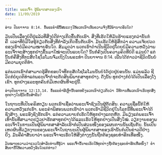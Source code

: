```yaml
---
title: ພ​ຣະ​ເຈົ້າ ຜູ້​ພິ​ພາກ​ສາ​ຂອງ​ເຮົາ
date: 11/09/2019
---
```


`ອ່ານ ປັນ​ຍາ​ຈານ 8:14. ຂໍ້​ພ​ຣະ​ຄຳ​ພີ​ນີ້ສະ​ແດງ​ໃຫ້ພວກ​ເຮົາ​ເຫັນ​ຄວາມ​ຈິງ​ທີ່​ມີ​ອຳ​ນາດ​ອັນ​ໃດ?`

ມັນ​ເປັນ​ເລື່ອງ​ບໍ່​ດີ​ຢູ່​ແລ້ວທີ່​ສິ່ງ​ບໍ່​ດີຕ່າງ​ເກີດ​ຂຶ້ນ​ກັບ​ເຮົາ. ສິ່ງ​ທີ່​ເຮັດ​ໃຫ້​ມັນ​ຮ້າຍ​ແຮງກວ່າ​ນັ້ນ​ກໍ​ຄື  ເວ​ລາ​ທີ່​ບໍ່​ມີ​ໃຜ​ຮູ້​ກ່ຽວ​ກັບສິ່ງ​ທີ່​ກຳ​ລັງ​ເກີດ​ຂຶ້ນ​ກັບ​ເຮົາ. ມັນ​ເຮັດ​ໃຫ້​ຮູ້​ສຶກວ່າ ຄວາມ​ເຈັບ​ປວດ​ຂອງ​ເຮົາບໍ່​ມີ​ຄວາມ​ໝາຍ​ອັນ​ໃດ. ສົມ​ມຸດ​ວ່າ ພວກ​ເຮົາ​ດຳ​ເນີນ​ຊີ​ວິດ​ຢູ່ໂດຍ​ບໍ່​ມີ​ຄວາມ​ຫວັງ​ວ່າພ​ຣະ​ເຈົ້າຈະ​ສ້າງ​ທຸກ​ຢ່າງ​ຂຶ້ນມາ​ໃໝ່​ຈະ​ເປັນ​ແບບ​ໃດ? ນັ້ນ​ກໍ່​ຄົງ​ເປັນ​ຄວາມ​ຄິດ​ທີ່​ບໍ່​ດີ ແມ່ນ​ບໍ່? ແຕ່​ນັ້ນ​ກໍ​ຄື​ສິ່ງ​ທີ່​ກະສັດໂຊ​ໂລ​ໂມນຈົ່ມເຖິງ​ໃນ​ພ​ຣະ​ທຳ ​ປັນ​ຍາ​ຈານ 8:14. ເພີ່ນໄດ້ກ່າວ​ວ່າ​ຊີ​ວິດ​ນັ້ນບໍ່​ມີ​ຄວາມ​ຍຸດ​ຕິ​ທຳ.

ແຕ່​ພວກ​ເຮົາ​ກໍ​ສາ​ມາດ​ຮູ້​ສຶກ​ຂອບ​ໃຈທີ່​ກະສັດໂຊ​ໂລ​ໂມນ​ນັ້ນ​ບໍ່​ໄດ້ຢຸດ​ຢູ່​ບ່ອນ​ນັ້ນ. ແມ່ນ​ແລ້ວ ຊີ​ວິດ​ກໍ​ບໍ່​ຍຸດ​ຕິ​ທຳແຕ່​ພ​ຣະ​ເຈົ້າ​ກໍ​ຈະ​ຕັດ​ສິນ​ພິ​ພາກ​ສາ​ທຸກ​ຢ່າງ. ດັ່ງ​ນັ້ນ ທຸກ​ຢ່າງ​ກໍ​ບໍ່​ໄດ້​ເປັນ​ເລື່ອງ​ໂງ່​ເຂົາ. ທຸກ​ຢ່າງແລະທຸກ​ຄົນ​ກໍ​ມີ​ເຫດ​ຜົນ​ທີ່​ຈະ​ຢູ່​​ນີ້.

`ອ່ານ​ປັນ​ຍາ​ຈານ 12:13,14. ຂໍ້​ພ​ຣະ​ຄຳ​ພີ​ເຫຼົ່າ​ນີ້ບອກ​ຫ​ຍັງ​ພວກ​ເຮົາ​ກ່ຽວ​ກັບວ່າ ວິ​ທີ​ການ​ທີ່​ພວກ​ເຮົາເຮັດ​ທຸກ​ສິ່ງ​ທຸກ​ຢ່າງ​ໃນ​ຊີ​ວິດ​ນັ້ນ​ສຳ​ຄັນ?`

ໃນ​ຖາ​ນະ​ທີ່​ເປັນ​ຄ​ຣິ​ສ​ຕຽນ ພວກ​ເຮົາ​ເຊື່ອ​ວ່າພ​ຣະ​ເຈົ້າ​ຊົງ​ເປັນ​ຜູ້​ຕັດ​ສິນ. ຄວາມ​ເຊື່ອ​ນີ້​ກໍ​ໃຫ້​ຄວາມ​ຫວັງ​ແກ່​ເຮົາ. ພ​ຣະ​ຄຳ​ພີ​ສອນ​ພວກ​ເຮົາ​ວ່າ ພວກ​ເຮົາ​ມີ​ຊີ​ວິດ​ຢູ່​ໃນ​ໂລກ​ນີ້​ທີ່​ພ​ຣະ​ເຈົ້າ​ໄດ້​ຊົງ​ສ້າງ. ພ​ຣະ​ອົງ​ຊົງ​ຮັກ​ເຮົາ. ແຕ່​ຄວາມ​ບາບກໍ​ເຮັດ​ໃຫ້​ທຸກ​ຢ່າງ​ແຕກ​ຫັກ. ມີ​ພຽງ​ແຕ່​ພ​ຣະ​ເຈົ້າ​ເທົ່າ​ນັ້ນ​ທີ່​ສາ​ມາດ​ຢຽວ​ຢາ​ຮັກ​ສາ​ທຸກ​ຢ່າງ​ໄດ້ແລະເຮັດ​ໃຫ້​ທຸກ​ຢ່າງ​ເປັນ​ສິ່ງ​ໃໝ່. ວຽກ​ງານ​ຂອງ​ພ​ຣະ​ເຈົ້າ​ໃນ​ການ​ເປັນ​ຜູ້​ພິ​ພາກ​ສາ​ສຳ​ລັບ​ເຮົາ​ກໍ​ເປັນ​ສ່ວນ​ໜຶ່ງຂອງ​ແຜນ​ການ​ນັ້ນ​ເຊັ່ນ​ກັນ. ນັ້ນ​ເປັນ​ເຫດ​ຜົນ​ທີ່ວຽກ​ງານ​ຂອງ​ພ​ຣະ​ເຈົ້າ​ໃນ​ຖາ​ນະເປັນ​ຜູ້​ພິ​ພາກ​ສາ​ຂອງເຮົາ​ນັ້ນກໍ​ເປັນ​ຂ່າວ​ດີ​ຢ່າງ​ຍິ່ງ. ມັນ​ຄື​ຄຳ​ສັນ​ຍາ​ວ່າ ພ​ຣະ​ເຈົ້າ​ຈະ​ເຮັດ​ໃຫ້​ສິ່ງ​ຕ່າງໆ​ນັ້ນຖືກ​ຕ້ອງ​ຊອບ​ທຳ​ອີກ​ເທື່ອ​ໜຶ່ງ.

`ມັນ​ໝາຍ​ຄວາມ​ວ່າແນວ​ໃດ​ສຳ​ລັບ​ທ່ານ​ທີ່​ຮູ້​ວ່າ ພ​ຣະ​ເຈົ້າ​ນັ້ນ​ຈະ​ເຮັດ​ໃຫ້ທຸກ​ຢ່າງ​ຖືກ​ຕ້ອງຊອບ​ທຳ​ອີກ​ເທື່ອ​ໜຶ່ງ? ຄຳ​ສັນ​ຍາ​ນີ້​ໃຫ້​ຄວາມ​ຫວັງ​ອັນ​ໃດ​ແກ່​ທ່ານ?`